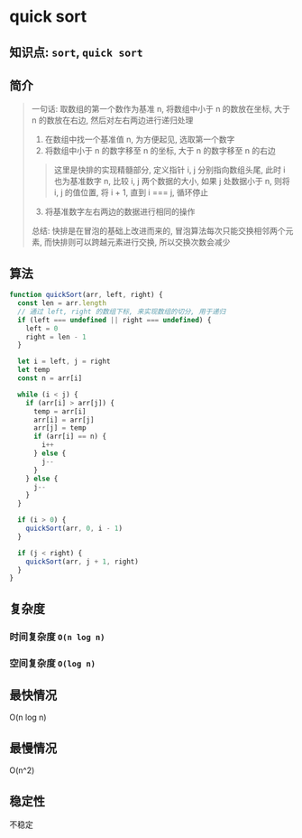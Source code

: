 # quick sort 

## 知识点: `sort`, `quick sort`

## 简介
> 一句话: 取数组的第一个数作为基准 n, 将数组中小于 n 的数放在坐标, 大于 n 的数放在右边, 然后对左右两边进行递归处理
> 
> 1. 在数组中找一个基准值 n, 为方便起见, 选取第一个数字
> 2. 将数组中小于 n 的数字移至 n 的坐标, 大于 n 的数字移至 n 的右边
>> 这里是快排的实现精髓部分, 定义指针 i, j 分别指向数组头尾, 此时 i 也为基准数字 n, 比较 i, j 两个数据的大小, 如果 j 处数据小于 n, 则将 i, j 的值位置, 将 i + 1, 直到 i === j, 循环停止
> 3. 将基准数字左右两边的数据进行相同的操作
>
> 总结: 快排是在冒泡的基础上改进而来的, 冒泡算法每次只能交换相邻两个元素, 而快排则可以跨越元素进行交换, 所以交换次数会减少

## 算法
```javascript
function quickSort(arr, left, right) {
  const len = arr.length
  // 通过 left, right 的数组下标, 来实现数组的切分, 用于递归
  if (left === undefined || right === undefined) {
    left = 0
    right = len - 1
  }

  let i = left, j = right
  let temp
  const n = arr[i]

  while (i < j) {
    if (arr[i] > arr[j]) {
      temp = arr[i]
      arr[i] = arr[j]
      arr[j] = temp
      if (arr[i] == n) {
        i++
      } else {
        j--
      }
    } else {
      j--
    }
  }

  if (i > 0) {
    quickSort(arr, 0, i - 1)
  }

  if (j < right) {
    quickSort(arr, j + 1, right)
  }
}
```

## 复杂度
### 时间复杂度 `O(n log n)`


### 空间复杂度 `O(log n)`

## 最快情况
O(n log n)

## 最慢情况
O(n^2)

## 稳定性
不稳定